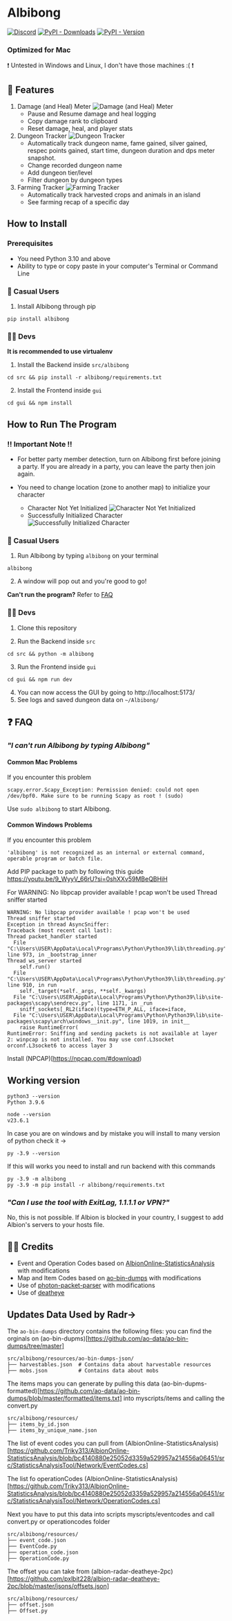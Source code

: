 # Albibong

[![Discord](https://img.shields.io/discord/772406813438115891?logo=discord&logoColor=7289da&label=discord&labelColor=1E2126&color=7289da)](https://discord.gg/tHztGJ2QYT)
[![PyPI - Downloads](https://img.shields.io/pypi/dm/albibong)](https://pypi.org/project/albibong/)
[![PyPI - Version](https://img.shields.io/pypi/v/albibong?label=pypi%20version)](https://pypi.org/project/albibong/)

### Optimized for Mac

❗️ Untested in Windows and Linux, I don't have those machines :( ❗️

## 🎯 Features

1. Damage (and Heal) Meter
   ![Damage (and Heal) Meter](readme_screenshots/damage_meter.png)
   - Pause and Resume damage and heal logging
   - Copy damage rank to clipboard
   - Reset damage, heal, and player stats
2. Dungeon Tracker
   ![Dungeon Tracker](readme_screenshots/dungeon_tracker.png)
   - Automatically track dungeon name, fame gained, silver gained, respec points gained, start time, dungeon duration and dps meter snapshot.
   - Change recorded dungeon name
   - Add dungeon tier/level
   - Filter dungeon by dungeon types
3. Farming Tracker
   ![Farming Tracker](readme_screenshots/farming_tracker.png)
   - Automatically track harvested crops and animals in an island
   - See farming recap of a specific day

## How to Install

### Prerequisites

- You need Python 3.10 and above
- Ability to type or copy paste in your computer's Terminal or Command Line

### 🔰 Casual Users

1. Install Albibong through pip

```
pip install albibong
```

### 👨‍💻 Devs

**It is recommended to use virtualenv**

1. Install the Backend inside `src/albibong`

```
cd src && pip install -r albibong/requirements.txt
```

2. Install the Frontend inside `gui`

```
cd gui && npm install
```

## How to Run The Program

### ‼️ Important Note ‼️

- For better party member detection, turn on Albibong first before joining a party. If you are already in a party, you can leave the party then join again.

- You need to change location (zone to another map) to initialize your character
  - Character Not Yet Initialized
    ![Character Not Yet Initialized](readme_screenshots/not_initialized.png)
  - Successfully Initialized Character
    ![Successfully Initialized Character](readme_screenshots/initialized.png)

### 🔰 Casual Users

1. Run Albibong by typing `albibong` on your terminal

```
albibong
```

2. A window will pop out and you're good to go!

**Can't run the program?** Refer to [FAQ](#-faq)

### 👨‍💻 Devs

1. Clone this repository

2. Run the Backend inside `src`

```
cd src && python -m albibong
```

3. Run the Frontend inside `gui`

```
cd gui && npm run dev
```

4. You can now access the GUI by going to http://localhost:5173/
5. See logs and saved dungeon data on `~/Albibong/`

## ❓ FAQ

### _"I can't run Albibong by typing Albibong"_

#### Common Mac Problems

If you encounter this problem

```
scapy.error.Scapy_Exception: Permission denied: could not open /dev/bpf0. Make sure to be running Scapy as root ! (sudo)
```

Use `sudo albibong` to start Albibong.

#### Common Windows Problems

If you encounter this problem

```
'albibong' is not recognized as an internal or external command, operable program or batch file.
```

Add PIP package to path by following this guide https://youtu.be/9_WyyV_66rU?si=0shXXv59MBeQBHiH



For WARNING: No libpcap provider available ! pcap won't be used
Thread sniffer started

```
WARNING: No libpcap provider available ! pcap won't be used
Thread sniffer started
Exception in thread AsyncSniffer:
Traceback (most recent call last):
Thread packet_handler started
  File "C:\Users\USER\AppData\Local\Programs\Python\Python39\lib\threading.py", line 973, in _bootstrap_inner
Thread ws_server started
    self.run()
  File "C:\Users\USER\AppData\Local\Programs\Python\Python39\lib\threading.py", line 910, in run
    self._target(*self._args, **self._kwargs)
  File "C:\Users\USER\AppData\Local\Programs\Python\Python39\lib\site-packages\scapy\sendrecv.py", line 1171, in _run
    sniff_sockets[_RL2(iface)(type=ETH_P_ALL, iface=iface,
  File "C:\Users\USER\AppData\Local\Programs\Python\Python39\lib\site-packages\scapy\arch\windows__init.py", line 1019, in init__
    raise RuntimeError(
RuntimeError: Sniffing and sending packets is not available at layer 2: winpcap is not installed. You may use conf.L3socket orconf.L3socket6 to access layer 3
```

Install (NPCAP)[https://npcap.com/#download)

## Working version
```https://discord.com/channels/@me/1347885343638159401
python3 --version
Python 3.9.6
```

```
node --version
v23.6.1
```

In case you are on windows and by mistake you will install to many version of python check it ->
```
py -3.9 --version
```

If this will works you need to install and run backend with this commands
```
py -3.9 -m albibong
py -3.9 -m pip install -r albibong/requirements.txt
```

### _"Can I use the tool with ExitLag, 1.1.1.1 or VPN?"_

No, this is not possible. If Albion is blocked in your country, I suggest to add Albion's servers to your hosts file.

## 🤝🏼 Credits

- Event and Operation Codes based on [AlbionOnline-StatisticsAnalysis](https://github.com/Triky313/AlbionOnline-StatisticsAnalysis) with modifications
- Map and Item Codes based on [ao-bin-dumps](https://github.com/ao-data/ao-bin-dumps) with modifications
- Use of [photon-packet-parser](https://github.com/santiac89/photon-packet-parser) with modifications
- Use of [deatheye](https://github.com/pxlbit228/albion-radar-deatheye-2pc/blob/master/Radar/Packets/Handlers/MoveEvent.cs)


## Updates Data Used by Radr->

The `ao-bin-dumps` directory contains the following files:
you can find the orginals on (ao-bin-dupms)[https://github.com/ao-data/ao-bin-dumps/tree/master]
```
src/albibong/resources/ao-bin-dumps-json/
├── harvestables.json  # Contains data about harvestable resources
├── mobs.json          # Contains data about mobs
```


The items maps you can generate by pulling this data (ao-bin-dupms-formatted)[https://github.com/ao-data/ao-bin-dumps/blob/master/formatted/items.txt] into myscripts/items and calling the convert.py

```
src/albibong/resources/
├── items_by_id.json  
├── items_by_unique_name.json
```


The list of event codes you can pull from (AlbionOnline-StatisticsAnalysis)[https://github.com/Triky313/AlbionOnline-StatisticsAnalysis/blob/bc4140880e25052d3359a529957a214556a06451/src/StatisticsAnalysisTool/Network/EventCodes.cs]

The list fo operationCodes (AlbionOnline-StatisticsAnalysis)[https://github.com/Triky313/AlbionOnline-StatisticsAnalysis/blob/bc4140880e25052d3359a529957a214556a06451/src/StatisticsAnalysisTool/Network/OperationCodes.cs]

Next you have to put this data into scripts myscripts/eventcodes and call convert.py or operationcodes folder

```
src/albibong/resources/
├── event_code.json 
├── EventCode.py
├── operation_code.json
├── OperationCode.py
```

The offset you can take from (albion-radar-deatheye-2pc)[https://github.com/pxlbit228/albion-radar-deatheye-2pc/blob/master/jsons/offsets.json]
```
src/albibong/resources/
├── offset.json
├── Offset.py
```

